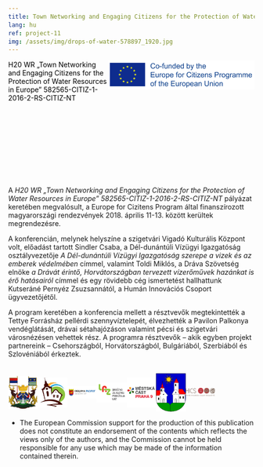 ```yaml
---
title: Town Networking and Engaging Citizens for the Protection of Water Resources in Europe
lang: hu
ref: project-11
img: /assets/img/drops-of-water-578897_1920.jpg
---
```

<header style="background-image: none; height: 200px; color: black; text-shadow: none; text-align: left; min-height: 200px;">
<img src="/assets/img/EU-Co-Funded.jpg" alt="Eu Co funded" style="width: 300px; float: right;">
H20 WR „Town Networking and Engaging Citizens
for the Protection of Water Resources in Europe”
582565-CITIZ-1-2016-2-RS-CITIZ-NT
</header>

A _H20 WR „Town Networking and Engaging Citizens for the Protection of Water Resources in Europe” 582565-CITIZ-1-2016-2-RS-CITIZ-NT_ pályázat keretében megvalósult, a Europe for Cizitens Program által finanszírozott magyarországi rendezvények 2018\. április 11-13\. között kerültek megrendezésre.

A konferencián, melynek helyszíne a szigetvári Vigadó Kulturális Központ volt, előadást tartott Sindler Csaba, a Dél-dunántúli Vízügyi Igazgatóság osztályvezetője _A Dél-dunántúli Vízügyi Igazgatóság szerepe a vizek és az emberek védelmében_ címmel, valamint Toldi Miklós, a Dráva Szövetség elnöke _a Drávát érintő, Horvátországban tervezett vízerőművek hazánkat is érő hatásairól_ címmel és egy rövidebb cég ismertetést hallhattunk Kutseráné Pernyéz Zsuzsannától, a Humán Innovációs Csoport ügyvezetőjétől.

A program keretében a konferencia mellett a résztvevők megtekintették a Tettye Forrásház pellérdi szennyvíztelepét, élvezhették a Pavilon Palkonya vendéglátását, drávai sétahajózáson valamint pécsi és szigetvári városnézésen vehettek rész. A programra résztvevők – akik egyben projekt partnereink – Csehországból, Horvátországból, Bulgáriából, Szerbiából és Szlovéniából érkeztek.

<br/>
<div style="display: flex;display: -webkit-flex; align-items: center;">
<img src="/assets/img/footer_logo_1.jpg" alt="footer logo 1" style="width: 12%; height: 12%;">
<img src="/assets/img/footer_logo_2.jpg" alt="footer logo 2" style="width: 12%; height: 12%;">
<img src="/assets/img/footer_logo_3.jpg" alt="footer logo 3" style="width: 12%; height: 12%;">
<img src="/assets/img/footer_logo_4.jpg" alt="footer logo 4" style="width: 12%; height: 12%;">
<img src="/assets/img/footer_logo_5.jpg" alt="footer logo 5" style="width: 12%; height: 12%;">
<img src="/assets/img/footer_logo_6.jpg" alt="footer logo 6" style="width: 12%; height: 12%;">
<img src="/assets/img/hics-logo.png" alt="footer logo 7" style="width: 12%; height: 12%; vertical-align: middle;">
</div>

* The European Commission support for the production of this publication does not constitute an endorsement of
the contents which reflects the views only of the authors, and the Commission cannot be held responsible for any
use which may be made of the information contained therein.
